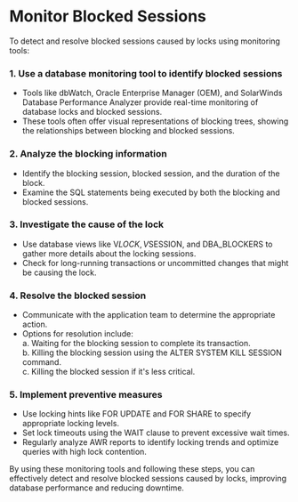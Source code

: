 # Monitor Blocked Sessions

To detect and resolve blocked sessions caused by locks using monitoring tools:

### 1. Use a database monitoring tool to identify blocked sessions
   - Tools like dbWatch, Oracle Enterprise Manager (OEM), and SolarWinds Database Performance Analyzer provide real-time monitoring of database locks and blocked sessions.
   - These tools often offer visual representations of blocking trees, showing the relationships between blocking and blocked sessions.

### 2. Analyze the blocking information
   - Identify the blocking session, blocked session, and the duration of the block.
   - Examine the SQL statements being executed by both the blocking and blocked sessions.

### 3. Investigate the cause of the lock
   - Use database views like V$LOCK, V$SESSION, and DBA_BLOCKERS to gather more details about the locking sessions.
   - Check for long-running transactions or uncommitted changes that might be causing the lock.

### 4. Resolve the blocked session
   - Communicate with the application team to determine the appropriate action.
   - Options for resolution include:  
     a. Waiting for the blocking session to complete its transaction.  
     b. Killing the blocking session using the ALTER SYSTEM KILL SESSION command.  
     c. Killing the blocked session if it's less critical.

### 5. Implement preventive measures
   - Use locking hints like FOR UPDATE and FOR SHARE to specify appropriate locking levels.
   - Set lock timeouts using the WAIT clause to prevent excessive wait times.
   - Regularly analyze AWR reports to identify locking trends and optimize queries with high lock contention.

By using these monitoring tools and following these steps, you can effectively detect and resolve blocked sessions caused by locks, improving database performance and reducing downtime.